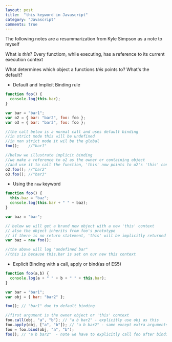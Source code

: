 ```yaml
---
layout: post
title:  "this keyword in Javascript"
category: "Javascript"
comments: true
---
```

The following notes are a resummarization from Kyle Simpson as a note to myself

What is *this*? Every functiom, while executing, has a reference to its current execution context

What determines which object a functions *this* points to? What's the default?
- Default and Implicit Binding rule

```javascript
function foo() {
  console.log(this.bar);
}

var bar = "bar1";
var o2 = { bar: "bar2", foo: foo };
var o3 = { bar: "bar3", foo: foo };

//the call below is a normal call and uses default binding
//in strict mode this will be undefined
//in non strict mode it wil be the global
foo();    //"bar1"

//below we illustrate implicit binding
//we make a reference to o2 as the owner or containing object
//and use it to call the function, 'this' now points to o2's 'this' context
o2.foo(); //"bar2"
o3.foo(); //"bar3"
```

- Using the ```new``` keyword

```javascript
function foo() {
  this.baz = "baz";
  console.log(this.bar + " " + baz);
}

var baz = "bar";

// below we will get a brand new object with a new 'this' context
// also the object inherits from foo's prototype
// if there is no return statement, 'this' will be implicitly returned
var baz = new foo();

//the above will log "undefined bar"
//this is because this.bar is set on our new this context
```
- Explicit Binding with a call, apply or bind(as of ES5)

```javascript
function foo(a,b) {
  console.log(a + " " + b + " " + this.bar);
}

var bar = "bar1";
var obj = { bar: "bar2" };

foo(); // "bar1" due to default binding

//first argument is the owner object or 'this' context
foo.call(obj, "a", "b"); // "a b bar2" - explicitly use obj as this
foo.apply(obj, ["a", "b"]); // "a b bar2" - same except extra arguments in array
foo = foo.bind(obj, "a", "b");
foo(); // "a b bar2"  - note we have to explicitly call foo after binding
```

